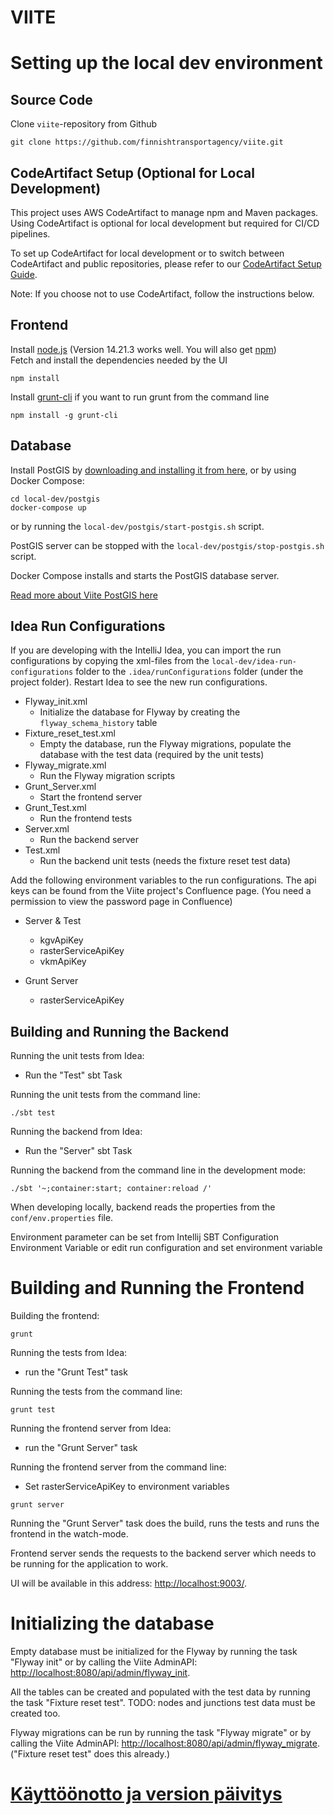 VIITE
=====

Setting up the local dev environment
====================================

Source Code
-----------
Clone `viite`-repository from Github

```
git clone https://github.com/finnishtransportagency/viite.git
```

CodeArtifact Setup (Optional for Local Development)
-----------------------------
This project uses AWS CodeArtifact to manage npm and Maven packages. Using CodeArtifact is optional for local development but required for CI/CD pipelines.

To set up CodeArtifact for local development or to switch between CodeArtifact and public repositories, please refer to our [CodeArtifact Setup Guide](project/README.md).

Note: If you choose not to use CodeArtifact, follow the instructions below.

Frontend
---------
Install [node.js](https://nodejs.org/en/download/releases) (Version 14.21.3 works well. You will also get [npm](https://npmjs.org/))   
Fetch and install the dependencies needed by the UI
```
npm install
```
Install [grunt-cli](http://gruntjs.com/getting-started) if you want to run grunt from the command line
```
npm install -g grunt-cli
```

Database
--------
Install PostGIS by [downloading and installing it from here](https://postgis.net/install/), or
by using Docker Compose:
```
cd local-dev/postgis
docker-compose up
```
or by running the `local-dev/postgis/start-postgis.sh` script.

PostGIS server can be stopped with the `local-dev/postgis/stop-postgis.sh` script.

Docker Compose installs and starts the PostGIS database server.

[Read more about Viite PostGIS here](local-dev/postgis/README.md)

Idea Run Configurations
-----------------------
If you are developing with the IntelliJ Idea, you can import the run configurations
by copying the xml-files from the `local-dev/idea-run-configurations` folder to the
`.idea/runConfigurations` folder (under the project folder). Restart Idea to see the new run configurations.

- Flyway_init.xml
  - Initialize the database for Flyway by creating the `flyway_schema_history` table
- Fixture_reset_test.xml
  - Empty the database, run the Flyway migrations, populate the database with the test data (required by the unit tests) 
- Flyway_migrate.xml
  - Run the Flyway migration scripts
- Grunt_Server.xml
  - Start the frontend server
- Grunt_Test.xml
  - Run the frontend tests
- Server.xml
  - Run the backend server
- Test.xml
  - Run the backend unit tests (needs the fixture reset test data)

Add the following environment variables to the run configurations. 
The api keys can be found from the Viite project's Confluence page. (You need a permission to view the password page in Confluence) 
- Server & Test 
  - kgvApiKey
  - rasterServiceApiKey
  - vkmApiKey

- Grunt Server
  - rasterServiceApiKey
  
Building and Running the Backend
---------------------------------
Running the unit tests from Idea:
- Run the "Test" sbt Task

Running the unit tests from the command line:
```
./sbt test
```

Running the backend from Idea:
- Run the "Server" sbt Task

Running the backend from the command line in the development mode:
```
./sbt '~;container:start; container:reload /'
```

When developing locally, backend reads the properties from the
`conf/env.properties` file. 

Environment parameter can be set from Intellij SBT Configuration Environment Variable 
or edit run configuration and set environment variable


Building and Running the Frontend
==================================
Building the frontend:
```
grunt
```

Running the tests from Idea:
- run the "Grunt Test" task

Running the tests from the command line:
```
grunt test
```

Running the frontend server from Idea:
- run the "Grunt Server" task

Running the frontend server from the command line:
- Set rasterServiceApiKey to environment variables

```
grunt server
```

Running the "Grunt Server" task does the build, runs the tests and runs the frontend in the watch-mode. 

Frontend server sends the requests to the backend server which needs to be running for the application to work.

UI will be available in this address: <http://localhost:9003/>.

Initializing the database
=========================
Empty database must be initialized for the Flyway by running the task "Flyway init"
or by calling the Viite AdminAPI: <http://localhost:8080/api/admin/flyway_init>.

All the tables can be created and populated with the test data by running the task "Fixture reset test".
TODO: nodes and junctions test data must be created too.

Flyway migrations can be run by running the task "Flyway migrate"
or by calling the Viite AdminAPI: <http://localhost:8080/api/admin/flyway_migrate>.
("Fixture reset test" does this already.)

[Käyttöönotto ja version päivitys](Deployment.md)
=================================================
